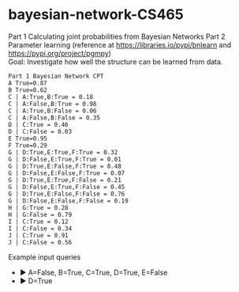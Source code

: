 # bayesian-network-CS465
Part 1 Calculating joint probabilities from Bayesian Networks
Part 2 Parameter learning (reference at https://libraries.io/pypi/bnlearn and https://pypi.org/project/pgmpy)  
Goal: Investigate how well the structure can be learned from data.
```
Part 1 Bayesian Network CPT
A True=0.87
B True=0.62
C | A:True,B:True = 0.18
C | A:False,B:True = 0.98
C | A:True,B:False = 0.06
C | A:False,B:False = 0.35
D | C:True = 0.46
D | C:False = 0.03
E True=0.95
F True=0.29
G | D:True,E:True,F:True = 0.32
G | D:False,E:True,F:True = 0.01
G | D:True,E:False,F:True = 0.48
G | D:False,E:False,F:True = 0.07
G | D:True,E:True,F:False = 0.21
G | D:False,E:True,F:False = 0.45
G | D:True,E:False,F:False = 0.76
G | D:False,E:False,F:False = 0.19
H | G:True = 0.28
H | G:False = 0.79
I | C:True = 0.12
I | C:False = 0.34
J | C:True = 0.91
J | C:False = 0.56
 ```

Example input queries
- ►	A=False, B=True, C=True, D=True, E=False
- ►	D=True

